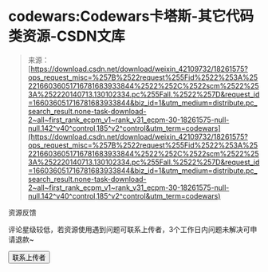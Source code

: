 <!--yml
category: codewars
date: 2022-08-13 11:29:59
-->

# codewars:Codewars卡塔斯-其它代码类资源-CSDN文库

> 来源：[https://download.csdn.net/download/weixin_42109732/18261575?ops_request_misc=%257B%2522request%255Fid%2522%253A%2522166036051716781683933844%2522%252C%2522scm%2522%253A%252220140713.130102334.pc%255Fall.%2522%257D&request_id=166036051716781683933844&biz_id=1&utm_medium=distribute.pc_search_result.none-task-download-2~all~first_rank_ecpm_v1~rank_v31_ecpm-30-18261575-null-null.142^v40^control,185^v2^control&utm_term=codewars](https://download.csdn.net/download/weixin_42109732/18261575?ops_request_misc=%257B%2522request%255Fid%2522%253A%2522166036051716781683933844%2522%252C%2522scm%2522%253A%252220140713.130102334.pc%255Fall.%2522%257D&request_id=166036051716781683933844&biz_id=1&utm_medium=distribute.pc_search_result.none-task-download-2~all~first_rank_ecpm_v1~rank_v31_ecpm-30-18261575-null-null.142^v40^control,185^v2^control&utm_term=codewars)

资源反馈

评论星级较低，若资源使用遇到问题可联系上传者，3个工作日内问题未解决可申请退款~

 <button type="button" class="el-button contact-uploader-btn el-button--default el-button--mini is-round" data-v-4d84422a="">联系上传者</button>